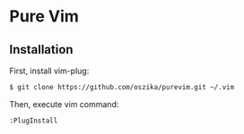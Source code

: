 # Pure Vim

## Installation

First, install vim-plug:

```sh
$ git clone https://github.com/oszika/purevim.git ~/.vim
```

Then, execute vim command:
```vim
:PlugInstall
```
